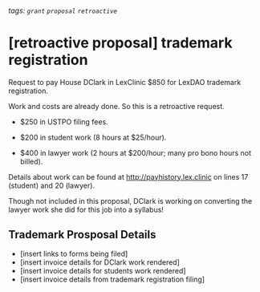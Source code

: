 ###### tags: `grant` `proposal` `retroactive`

# [retroactive proposal] trademark registration

Request to pay House DClark in LexClinic $850 for LexDAO trademark registration.

Work and costs are already done. So this is a retroactive request. 

* $250 in USTPO filing fees.

* $200 in student work (8 hours at $25/hour).

* $400 in lawyer work (2 hours at $200/hour; many pro bono hours not billed).

Details about work can be found at http://payhistory.lex.clinic on lines 17 (student) and 20 (lawyer). 

Though not included in this proposal, DClark is working on converting the lawyer work she did for this job into a syllabus!

## Trademark Prosposal Details

+ [insert links to forms being filed] <br />
+ [insert invoice details for DClark work rendered] <br />
+ [insert invoice details for students work rendered] <br />
+ [insert invoice details from trademark registration filing]
